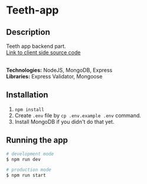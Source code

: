 # Teeth-app

## Description

Teeth app backend part. </br>
[Link to client side source code](https://github.com/quinsberry/teeth-app-client)</br>
</br>

**Technologies:** NodeJS, MongoDB, Express </br>
**Libraries:** Express Validator, Mongoose </br>

## Installation

1. `npm install`
2. Create `.env` file by `cp .env.example .env` command.
3. Install MongoDB if you didn't do that yet.

## Running the app

```bash
# development mode
$ npm run dev

# production mode
$ npm run start
```
